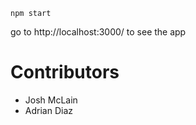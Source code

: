 `npm start`

go to http://localhost:3000/ to see the app

# Contributors

- Josh McLain
- Adrian Diaz

